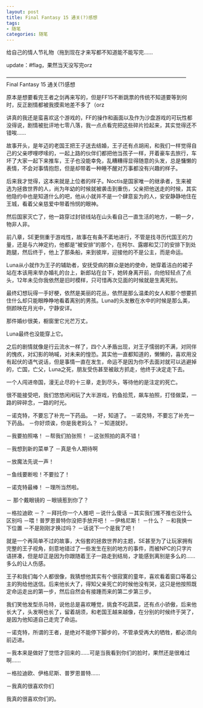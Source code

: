 ```yaml
---
layout: post
title: Final Fantasy 15 通关(?)感想
tags:
- 随笔
categories: 随笔
---
```

给自己的情人节礼物（拖到现在才来写都不知道能不能写完……

update：#flag，果然当天没写完orz

——————————————————————————————————
Final Fantasy 15 通关(?)感想

原本是想要看完王者之剑再来写的，但是FF15不断跳票的传统不知道要等到何时，反正剧情都被我摸索地差不多了（orz

讲真的我还是蛮喜欢这个游戏的，FF的操作和画面以及作为沙盘游戏的可玩性都没得说，剧情被批评地七零八落，我一点点看完把这些碎片捡起来，其实觉得还不错唉……

故事开头，是年迈的老国王把王子送去结婚，王子还有点胡闹，和我们一样觉得自己的父亲啰哩啰嗦的，一起上路的伙伴们都把他当孩子一样，开着豪车去旅行，车坏了大家一起下来推车，王子也没能幸免，乱糟糟得显得随意的头发，总是慵懒的表情，不会对事情抱怨，但是却带着一种睡不醒对万事都没有兴趣的样子。

后来我才觉得，这本来就是上位者的样子。Noctis是国家唯一的继承者，生来被选为拯救世界的人，尚为年幼的时候就被袭击到重伤，父亲把他送走的时候，其实他隐约中也是知道什么的吧，他从小就并不是一个肆意妄为的人，安安静静地住在王城，看着父亲慈爱中带着怜悯的眼神。

然后国家灭亡了，他一路穿过封锁线站在山头看自己一直生活的地方，一朝一夕，物非人非。

前八章，SE更侧重于游戏性，故事在有条不紊地进行，不管是找寻历代国王的力量，还是与六神定约，他都是“被安排”的那个，在柯尔、露娜和艾汀的安排下到处跑腿，然后终于，他上了那条船，来到彼岸，迎接他的不是公主，而是命运。

Luna从小就作为王子的辅助者，安抚受病的群众是她的使命，她穿着洁白的裙子站在本该用来举办婚礼的台上，新郎站在台下，她转身离开前，向他轻轻点了点头，12年未见你我依然是旧时模样，只可惜再次见面的时候就是生离死别。

最终幻想玩得一手好梗，依然是美丽的花丛，依然是那么温柔的女人和那个想要抓住什么却只能眼睁睁地看着离别的男孩。Luna的头发散在水中的时候是那么美，侧颜映在月光中，宁静安详。

那件婚纱很美，橱窗里它光芒万丈。

Luna最终也没能穿上它。

之后的剧情就像是行云流水一样了，四个人矛盾出现，对王子懦弱的不满，对同伴的愧疚，对幻影的呐喊，对未来的惶恐。其实他一直都知道的，懒懒的，喜欢用没有起伏的语气说话，但是事情一直在发生，命运不是因为你不去面对就可以逃避掉的，亡国，亡父，Luna之死，朋友受伤甚至被敌方抓走，他终于决定走下去。

一个人闯进帝国，漫无止尽的十三章，走到尽头，等待他的是注定的死亡。

很不能接受吧，我们悠悠闲闲玩了大半游戏，钓鱼拾荒，飙车拍照，打怪做菜，一路的碎碎念，一路的时光。

－诺克特，不要忘了补充一下药品。
－好，知道了。
－诺克特，不要忘了补充一下药品。
－你好烦诶，你是我老妈么？
－知道就好。

－我要拍照咯！
－帮我们拍张照！
－这张照拍的真不错！

－我想到新的菜单了
－真是令人期待啊

－放魔法先说一声！

－鱼线要断啦！不要拉了！

－诺克特最棒！
－理所当然啦。

－ 那个戴眼镜的
－眼镜惹到你了？

－格拉迪欧
－？
－拜托你一个人推吧
－说什么傻话
－其实我们推不推也没什么区别吗
－喂！普罗恩普特你没把手放开吧！
－伊格尼斯！
－什么？
－和我换一下位置
－不是刚刚才换过吗？
－话说下一个是我了吧！

就是一个再简单不过的故事，大俗套的拯救世界的主题，SE甚至为了让玩家拥有完整的王子视角，刻意地错过了一些发生在别的地方的事件，而被NPC的只字片语拼凑，但是却正是因为你跟随着王子一路走到结局，才能感到离别是多么的……多么的让人伤感。

王子和我们每个人都很像，我猜想他其实有个很寂寞的童年，喜欢看着窗口等着公主的狗给他送信。后来他长大了，得知父亲死亡的时候他没有哭，这只是他按照既定命运走出的第一步，然后自然会有接踵而来的第二步第三步。

我们笑他发型杀马特，说他总是喜欢睡觉，挑食不吃蔬菜，还有点小骄傲，后来他长大了，头发啊也长了，留着胡须，和老国王越来越像，在分别的时候终于哭了，是因为他知道自己走完了命运。

－诺克特，所谓的王者，是绝对不能停下脚步的，不管承受再大的牺牲，都必须向前迈进。

－我本来是做好了觉悟才回来的……可是当我看到你们的脸时，果然还是很难过啊……

－格拉迪欧、伊格尼斯、普罗恩普特……

－我真的很喜欢你们

我真的很喜欢你们的。
